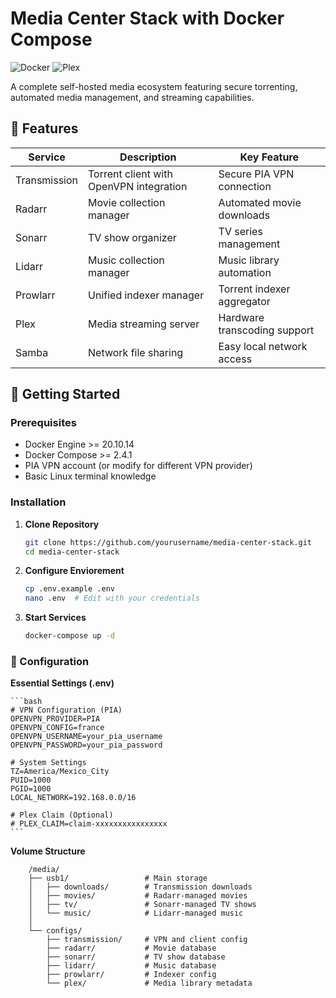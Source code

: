 # Media Center Stack with Docker Compose

![Docker](https://img.shields.io/badge/Docker-2CA5E0?style=for-the-badge&logo=docker&logoColor=white)
![Plex](https://img.shields.io/badge/Plex-000000?style=for-the-badge&logo=plex&logoColor=white)

A complete self-hosted media ecosystem featuring secure torrenting, automated media management, and streaming capabilities.

## 🌟 Features

| Service       | Description                                  | Key Feature                          |
|---------------|----------------------------------------------|--------------------------------------|
| Transmission  | Torrent client with OpenVPN integration      | Secure PIA VPN connection            |
| Radarr        | Movie collection manager                     | Automated movie downloads            |
| Sonarr        | TV show organizer                            | TV series management                 |
| Lidarr        | Music collection manager                     | Music library automation             |
| Prowlarr      | Unified indexer manager                      | Torrent indexer aggregator           |
| Plex          | Media streaming server                       | Hardware transcoding support         |
| Samba         | Network file sharing                         | Easy local network access            |

## 🚀 Getting Started

### Prerequisites
- Docker Engine >= 20.10.14
- Docker Compose >= 2.4.1
- PIA VPN account (or modify for different VPN provider)
- Basic Linux terminal knowledge

### Installation

1. **Clone Repository**
   ```bash
   git clone https://github.com/yourusername/media-center-stack.git
   cd media-center-stack

2. **Configure Enviorement**
    ```bash
    cp .env.example .env
    nano .env  # Edit with your credentials
    ```

3. **Start Services**
    ```bash
    docker-compose up -d
    ```

### 🔧 Configuration

**Essential Settings (.env)**  

    ```bash
    # VPN Configuration (PIA)
    OPENVPN_PROVIDER=PIA
    OPENVPN_CONFIG=france
    OPENVPN_USERNAME=your_pia_username
    OPENVPN_PASSWORD=your_pia_password

    # System Settings
    TZ=America/Mexico_City
    PUID=1000
    PGID=1000
    LOCAL_NETWORK=192.168.0.0/16

    # Plex Claim (Optional)
    # PLEX_CLAIM=claim-xxxxxxxxxxxxxxxx
    ```

**Volume Structure**  

   
        /media/
        ├── usb1/                 # Main storage
        │   ├── downloads/        # Transmission downloads
        │   ├── movies/           # Radarr-managed movies
        │   ├── tv/               # Sonarr-managed TV shows
        │   └── music/            # Lidarr-managed music
        │
        └── configs/
            ├── transmission/     # VPN and client config
            ├── radarr/           # Movie database
            ├── sonarr/           # TV show database
            ├── lidarr/           # Music database
            ├── prowlarr/         # Indexer config
            └── plex/             # Media library metadata
  